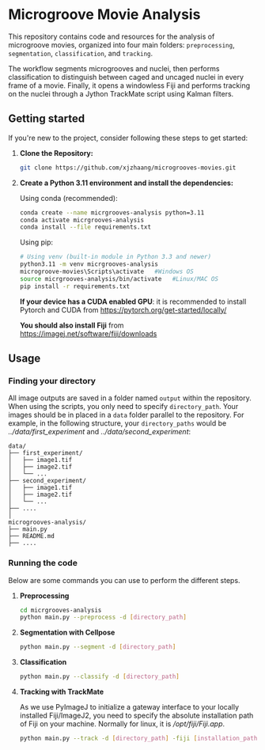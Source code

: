 # Microgroove Movie Analysis

This repository contains code and resources for the analysis of microgroove movies, organized into four main folders: `preprocessing`, `segmentation`, `classification`, and `tracking`.

The workflow segments microgrooves and nuclei, then performs classification to distinguish between caged and uncaged nuclei in every frame of a movie. 
Finally, it opens a windowless Fiji and performs tracking on the nuclei through a Jython TrackMate script using Kalman filters. 

## Getting started


If you're new to the project, consider following these steps to get started:

1. **Clone the Repository:**
    ```bash
    git clone https://github.com/xjzhaang/microgrooves-movies.git
   ```
   

2. **Create a Python 3.11 environment and install the dependencies:**

   Using conda (recommended):
   ```bash
   conda create --name micrgrooves-analysis python=3.11
   conda activate micrgrooves-analysis
   conda install --file requirements.txt
   ```
   Using pip:
   ```bash
   # Using venv (built-in module in Python 3.3 and newer)
   python3.11 -m venv micrgrooves-analysis
   microgroove-movies\Scripts\activate   #Windows OS
   source micrgrooves-analysis/bin/activate   #Linux/MAC OS
   pip install -r requirements.txt
   ```
   **If your device has a CUDA enabled GPU**: it is recommended to install Pytorch and CUDA from https://pytorch.org/get-started/locally/

   **You should also install Fiji** from https://imagej.net/software/fiji/downloads 

## Usage

### Finding your directory
All image outputs are saved in a folder named `output` within the repository. 
When using the scripts, you only need to specify `directory_path`.
Your images should be in placed in a `data` folder parallel to the repository.
For example, in the following structure, your `directory_paths` would be <em>../data/first_experiment</em> 
and <em>../data/second_experiment</em>:
```
data/
├── first_experiment/
│   ├── image1.tif
│   ├── image2.tif
│   └── ...
├── second_experiment/
│   ├── image1.tif
│   ├── image2.tif
│   └── ...
├── ....
│
microgrooves-analysis/
├── main.py
├── README.md
├── ....

```

### Running the code
Below are some commands you can use to perform the different steps. 

1. **Preprocessing**

   ```bash
   cd micrgrooves-analysis
   python main.py --preprocess -d [directory_path]
   ```

2. **Segmentation with Cellpose**

   ```bash
   python main.py --segment -d [directory_path]
   ```
   
3. **Classification**

   ```bash
   python main.py --classify -d [directory_path]
   ```
4. **Tracking with TrackMate**
   
   As we use PyImageJ to initialize a gateway interface to your locally installed Fiji/ImageJ2, you need 
to specify the absolute installation path of Fiji on your machine. Normally for linux, it is <em>/opt/fiji/Fiji.app</em>.
   ```bash
   python main.py --track -d [directory_path] -fiji [installation_path]
   ```